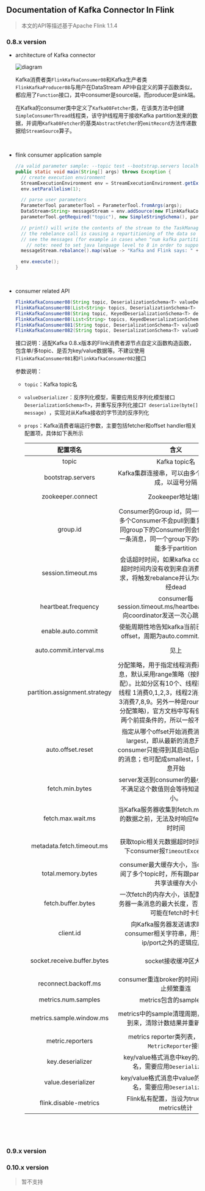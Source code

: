 ## Documentation of Kafka Connector In Flink 

> 本文的API等描述基于Apache Flink 1.1.4

### 0.8.x version

* architecture of Kafka connector

  ![diagram](08kafka_connector.PNG)

  ​	Kafka消费者类`FlinkKafkaConsumer08`和Kafka生产者类`FlinkKafkaProducer08`与用户在DataStream API中自定义的算子函数类似，都应用了`Function`接口，其中consumer是source端，而producer是sink端。

  ​	在Kafka的consumer类中定义了`Kafka08Fetcher`类，在该类方法中创建`SimpleConsumerThread`线程类，该守护线程用于接收Kafka partition发来的数据，并调用`Kafka08Fetcher`的基类`AbstractFetcher`的`emitRecord`方法传递数据给`StreamSource`算子。

  ​

* flink consumer application sample

  ```java
  //a valid parameter sample: --topic test --bootstrap.servers localhost:9092 --zookeeper.connect localhost:2181 --group.id myGroup
  public static void main(String[] args) throws Exception {
  	// create execution environment
  	StreamExecutionEnvironment env = StreamExecutionEnvironment.getExecutionEnvironment();
  	env.setParallelism(1);

  	// parse user parameters
  	ParameterTool parameterTool = ParameterTool.fromArgs(args);
  	DataStream<String> messageStream = env.addSource(new FlinkKafkaConsumer08<>(
  	parameterTool.getRequired("topic"), new SimpleStringSchema(), parameterTool.getProperties()));

  	// print() will write the contents of the stream to the TaskManager's standard out stream
  	// the rebelance call is causing a repartitioning of the data so that all machines
  	// see the messages (for example in cases when "num kafka partitions" < "num flink operators"
      // note: need to set java language level to 8 in order to support lamda expression
  	messageStream.rebalance().map(value -> "Kafka and Flink says: " + value).print();

  	env.execute();
  }
  ```

  ​

* consumer related API

  ```java
  FlinkKafkaConsumer08(String topic, DeserializationSchema<T> valueDeserializer, Properties props)
  FlinkKafkaConsumer08(List<String> topics, DeserializationSchema<T> deserializer, Properties props)
  FlinkKafkaConsumer08(String topic, KeyedDeserializationSchema<T> deserializer, Properties props)
  FlinkKafkaConsumer08(List<String> topics, KeyedDeserializationSchema<T> deserializer, Properties props)
  FlinkKafkaConsumer081(String topic, DeserializationSchema<T> valueDeserializer, Properties props)
  FlinkKafkaConsumer082(String topic, DeserializationSchema<T> valueDeserializer, Properties props)
  ```

  接口说明：适配Kafka 0.8.x版本的Flink消费者源节点自定义函数构造函数，包含单/多topic、是否为key/value数据等。不建议使用`FlinkKafkaConsumer081`和`FlinkKafkaConsumer082`接口

  参数说明：

  * `topic`：Kafka topic名

  * `valueDserializer`：反序列化模型，需要应用反序列化模型接口`DeserializationSchema<T>`，并重写反序列化接口`T deserialize(byte[] message) `，实现对从Kafka接收的字节流的反序列化

  * `props`：Kafka消费者端运行参数，主要包括fetcher和offset handler相关配置项，具体如下表所示

    |             配置项名              |                    含义                    |                    示例                    |
    | :---------------------------: | :--------------------------------------: | :--------------------------------------: |
    |             topic             |               Kafka topic名               |               --topic test               |
    |       bootstrap.servers       |    Kafka集群连接串，可以由多个host:port组成，以逗号分隔     |    --bootstrap.servers localhost:9092    |
    |       zookeeper.connect       |              Zookeeper地址端口               |    --zookeeper.connect localhost:2181    |
    |           group.id            | Consumer的Group id，同一个group下的多个Consumer不会pull到重复的消息，不同group下的Consumer则会保证pull到每一条消息，同一个group下的consumer不能多于partition |            --group.id myGroup            |
    |      session.timeout.ms       | 会话超时时间，如果kafka coordinator在超时时间内没有收到来自消费者的心跳请求，将触发rebalance并认为consumer已经dead |       -- session.timeout.ms  6000        |
    |      heartbeat.frequency      | consumer每session.timeout.ms/heartbeat.frequency向coordinator发送一次心跳并等待返回 |         -- heartbeat.frequency 5         |
    |      enable.auto.commit       | 使能周期性地告知kafka当前已处理的消息offset，周期为auto.commit.interval.ms |        --enable.auto.commit true         |
    |    auto.commit.interval.ms    |                    见上                    |      --auto.commit.interval.ms 1000      |
    | partition.assignment.strategy | 分配策略，用于指定线程消费那些分区的消息，默认采用range策略（按照阶段平均分配）。比如分区有10个、线程数有3个，则线程 1消费0,1,2,3，线程2消费4,5,6,线程3消费7,8,9。另外一种是roundrobin(循环分配策略)，官方文档中写有使用该策略有两个前提条件的，所以一般不要去设定。 | --partition.assignment.strategy roundrobin |
    |       auto.offset.reset       | 指定从哪个offset开始消费消息，默认为largest，即从最新的消息开始消费，consumer只能得到其启动后producer产生的消息；也可配成smallest，则从最早的消息开始 |       --auto.offset.reset smallest       |
    |        fetch.min.bytes        | server发送到consumer的最小数据，如果不满足这个数值则会等待知道满足指定大小。 |           --fetch.min.bytes 1            |
    |       fetch.max.wait.ms       | 当Kafka服务器收集到fetch.min.bytes大小的数据之前，无法及时响应fetch请求的超时时间 |         --fetch.max.wait.ms 6000         |
    |   metadata.fetch.timeout.ms   | 获取topic相关元数据超时时间，超时情况下consumer报`TimeoutException`异常 |     --metadata.fetch.timeout.ms 6000     |
    |      total.memory.bytes       | consumer最大缓存大小，当consumer订阅了多个topic时，所有跟partition的连接共享该缓存大小 |        --total.memory.bytes 8192         |
    |      fetch.buffer.bytes       | 一次fetch的内存大小，该配置应当大于服务器一条消息的最大长度，否则consumer可能在fetch时卡住 |        --fetch.buffer.bytes 4096         |
    |           client.id           | 向Kafka服务器发送请求时携带的consumer相关字符串，用于定义一个ip/port之外的逻辑应用名 |      --client.id my_flink_consumer       |
    |  socket.receive.buffer.bytes  |              socket接收缓冲区大小               |   --socket.receive.buffer.bytes 65536    |
    |     reconnect.backoff.ms      |      consumer重连broker的时间间隔，用于防止频繁重连      |        --reconnect.backoff.ms 128        |
    |      metrics.num.samples      |            metrics包含的sample数量            |         --metrics.num.samples 2          |
    |   metrics.sample.window.ms    | metrics中的sample清理周期，当窗口周期到来，清除计数结果并重新开始计数 |     --metrics.sample.window.ms 6000      |
    |       metric.reporters        | metrics reporter类列表，需要应用`MetricReporter`接口 |                                          |
    |       key.deserializer        | key/value格式消息中key的反序列化类名，需要应用`Deserializer`接口 |        --key.deserializer classA         |
    |      value.deserializer       | key/value格式消息中value的反序列化类名，需要应用`Deserializer`接口 |       --value.deserializer classB        |
    |     flink.disable-metrics     |      Flink私有配置，当设为true时，关闭metrics统计      |       --flink.disable-metrics true       |

  ​



  ​

### 0.9.x version

### 0.10.x version

> 暂不支持
